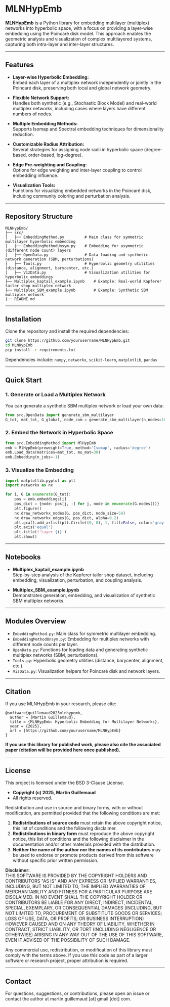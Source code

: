 # MLNHypEmb

**MLNHypEmb** is a Python library for embedding multilayer (multiplex) networks into hyperbolic space, with a focus on providing a layer-wise embedding using the Poincaré disk model. This approach enables the geometric analysis and visualization of complex multilayered systems, capturing both intra-layer and inter-layer structures.

---

## Features

- **Layer-wise Hyperbolic Embedding:**  
  Embed each layer of a multiplex network independently or jointly in the Poincaré disk, preserving both local and global network geometry.

- **Flexible Network Support:**  
  Handles both synthetic (e.g., Stochastic Block Model) and real-world multiplex networks, including cases where layers have different numbers of nodes.

- **Multiple Embedding Methods:**  
  Supports Isomap and Spectral embedding techniques for dimensionality reduction.

- **Customizable Radius Attribution:**  
  Several strategies for assigning node radii in hyperbolic space (degree-based, order-based, log-degree).

- **Edge Pre-weighting and Coupling:**  
  Options for edge weighting and inter-layer coupling to control embedding influence.

- **Visualization Tools:**  
  Functions for visualizing embedded networks in the Poincaré disk, including community coloring and perturbation analysis.

---

## Repository Structure

```
MLNHypEmb/
├── src/
│   ├── EmbeddingMethod.py         # Main class for symmetric multilayer hyperbolic embedding
│   ├── EmbeddingMethodUnsym.py    # Embedding for asymmetric (different node count) layers
│   ├── OpenData.py                # Data loading and synthetic network generation (SBM, perturbations)
│   ├── Tools.py                   # Hyperbolic geometry utilities (distance, alignment, barycenter, etc.)
│   ├── VizData.py                 # Visualization utilities for hyperbolic embeddings
├── Multiplex_kaptail_example.ipynb    # Example: Real-world Kapferer tailor shop multiplex network
├── Multiplex_SBM_example.ipynb        # Example: Synthetic SBM multiplex network
├── README.md
```

---

## Installation

Clone the repository and install the required dependencies:

```bash
git clone https://github.com/yourusername/MLNHypEmb.git
cd MLNHypEmb
pip install -r requirements.txt
```

Dependencies include: `numpy`, `networkx`, `scikit-learn`, `matplotlib`, `pandas`

---

## Quick Start

### 1. Generate or Load a Multiplex Network

You can generate a synthetic SBM multiplex network or load your own data:

```python
from src.OpenData import generate_sbm_multilayer
G_tot, mat_tot, G_global, node_com = generate_sbm_multilayer(n_nodes=100, n_layers=3, n_communities=3)
```

### 2. Embed the Network in Hyperbolic Space

```python
from src.EmbeddingMethod import MlHypEmb
emb = MlHypEmb(preweight=True, method='Isomap', radius='degree')
emb.Load_data(matrices=mat_tot, mu_mat=30)
emb.Embedding(n_jobs=-1)
```

### 3. Visualize the Embedding

```python
import matplotlib.pyplot as plt
import networkx as nx

for i, G in enumerate(G_tot):
    pos = emb.embeddings[i]
    pos_dict = {node: pos[j, :] for j, node in enumerate(G.nodes())}
    plt.figure()
    nx.draw_networkx_nodes(G, pos_dict, node_size=50)
    nx.draw_networkx_edges(G, pos_dict, alpha=0.2)
    plt.gca().add_artist(plt.Circle((0, 0), 1, fill=False, color='gray', linestyle=':'))
    plt.axis('equal')
    plt.title(f'Layer {i}')
    plt.show()
```

---

## Notebooks

- **Multiplex_kaptail_example.ipynb**  
  Step-by-step analysis of the Kapferer tailor shop dataset, including embedding, visualization, perturbation, and coupling analysis.

- **Multiplex_SBM_example.ipynb**  
  Demonstrates generation, embedding, and visualization of synthetic SBM multiplex networks.

---

## Modules Overview

- `EmbeddingMethod.py`: Main class for symmetric multilayer embedding.
- `EmbeddingMethodUnsym.py`: Embedding for multiplex networks with different node counts per layer.
- `OpenData.py`: Functions for loading data and generating synthetic multiplex networks (SBM, perturbations).
- `Tools.py`: Hyperbolic geometry utilities (distance, barycenter, alignment, etc.).
- `VizData.py`: Visualization helpers for Poincaré disk and network layers.

---

## Citation

If you use MLNHypEmb in your research, please cite:

```
@software{guillemaud2025mlnhypemb,
  author = {Martin Guillemaud},
  title = {MLNHypEmb: Hyperbolic Embedding for Multilayer Networks},
  year = {2025},
  url = {https://github.com/yourusername/MLNHypEmb}
}
```

**If you use this library for published work, please also cite the associated paper (citation will be provided here once published).**

---

## License

This project is licensed under the BSD 3-Clause License.

- **Copyright (c) 2025, Martin Guillemaud**
- All rights reserved.

Redistribution and use in source and binary forms, with or without modification, are permitted provided that the following conditions are met:

1. **Redistributions of source code** must retain the above copyright notice, this list of conditions and the following disclaimer.
2. **Redistributions in binary form** must reproduce the above copyright notice, this list of conditions and the following disclaimer in the documentation and/or other materials provided with the distribution.
3. **Neither the name of the author nor the names of its contributors** may be used to endorse or promote products derived from this software without specific prior written permission.

**Disclaimer:**  
THIS SOFTWARE IS PROVIDED BY THE COPYRIGHT HOLDERS AND CONTRIBUTORS "AS IS" AND ANY EXPRESS OR IMPLIED WARRANTIES, INCLUDING, BUT NOT LIMITED TO, THE IMPLIED WARRANTIES OF MERCHANTABILITY AND FITNESS FOR A PARTICULAR PURPOSE ARE DISCLAIMED. IN NO EVENT SHALL THE COPYRIGHT HOLDER OR CONTRIBUTORS BE LIABLE FOR ANY DIRECT, INDIRECT, INCIDENTAL, SPECIAL, EXEMPLARY, OR CONSEQUENTIAL DAMAGES (INCLUDING, BUT NOT LIMITED TO, PROCUREMENT OF SUBSTITUTE GOODS OR SERVICES; LOSS OF USE, DATA, OR PROFITS; OR BUSINESS INTERRUPTION) HOWEVER CAUSED AND ON ANY THEORY OF LIABILITY, WHETHER IN CONTRACT, STRICT LIABILITY, OR TORT (INCLUDING NEGLIGENCE OR OTHERWISE) ARISING IN ANY WAY OUT OF THE USE OF THIS SOFTWARE, EVEN IF ADVISED OF THE POSSIBILITY OF SUCH DAMAGE.

Any commercial use, redistribution, or modification of this library must comply with the terms above. If you use this code as part of a larger software or research project, proper attribution is required.

---

## Contact

For questions, suggestions, or contributions, please open an issue or contact the author at martin.guillemaud [at] gmail [dot] com.

